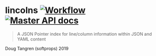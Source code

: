 # lincolns [![Workflow](https://github.com/softprops/lincolns/workflows/Main/badge.svg)](https://github.com/softprops/lincolns/actions) [![Master API docs](https://img.shields.io/badge/docs-master-green.svg)](https://softprops.github.io/lincolns)

> A JSON Pointer index for line/column information within JSON and YAML content

Doug Tangren (softprops) 2019